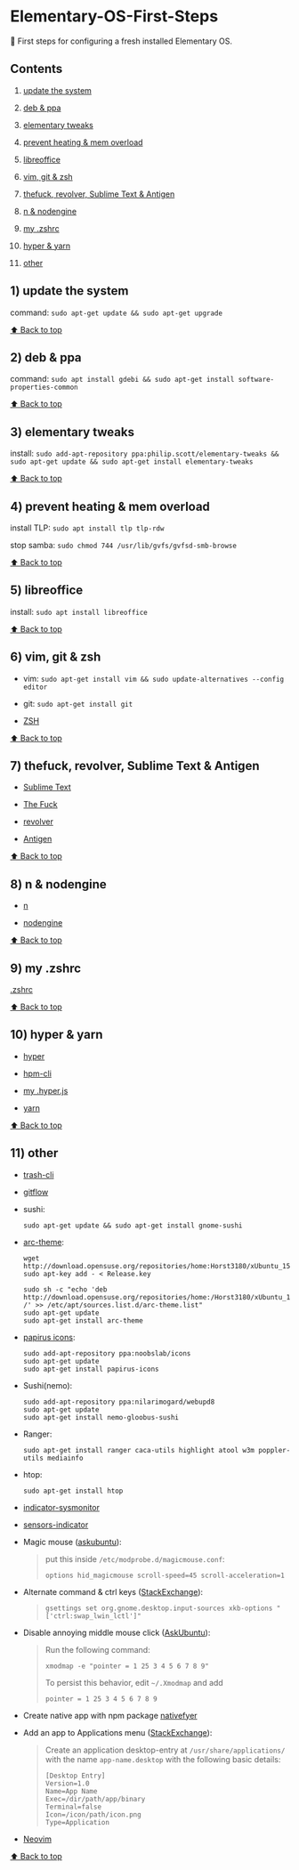 # Elementary-OS-First-Steps
:baby_bottle: First steps for configuring a fresh installed Elementary OS.

## Contents
  
  1) [update the system](#1-update-the-system)
  
  2) [deb & ppa](#2-deb--ppa)
  
  3) [elementary tweaks](#3-elementary-tweaks)
  
  4) [prevent heating & mem overload](#4-prevent-heating--mem-overload)
  
  5) [libreoffice](#5-libreoffice)
  
  6) [vim, git & zsh](#6-vim-git--zsh)
  
  7) [thefuck, revolver, Sublime Text & Antigen](#7-thefuck-revolver-sublime-text--antigen)
  
  8) [n & nodengine](#8-n--nodengine)
  
  9) [my .zshrc](#9-zshrc)
  
  10) [hyper & yarn](#10-hyper--yarn)
  
  11) [other](#11-other)

## 1) update the system

command: `sudo apt-get update && sudo apt-get upgrade`

[⬆ Back to top](#contents)

## 2) deb & ppa

command: `sudo apt install gdebi && sudo apt-get install software-properties-common`

[⬆ Back to top](#contents)

## 3) elementary tweaks

install: `sudo add-apt-repository ppa:philip.scott/elementary-tweaks && sudo apt-get update && sudo apt-get install elementary-tweaks`

[⬆ Back to top](#contents)

## 4) prevent heating & mem overload

install TLP: `sudo apt install tlp tlp-rdw`

stop samba: `sudo chmod 744 /usr/lib/gvfs/gvfsd-smb-browse`

[⬆ Back to top](#contents)

## 5) libreoffice

install: `sudo apt install libreoffice`

[⬆ Back to top](#contents)

## 6) vim, git & zsh

- vim: `sudo apt-get install vim && sudo update-alternatives --config editor`

- git: `sudo apt-get install git`

- [ZSH](https://github.com/robbyrussell/oh-my-zsh/wiki/Installing-ZSH)

[⬆ Back to top](#contents)

## 7) thefuck, revolver, Sublime Text & Antigen

- [Sublime Text](https://sublimetext.com)

- [The Fuck](https://github.com/nvbn/thefuck)

- [revolver](https://github.com/molovo/revolver)

- [Antigen](https://github.com/zsh-users/antigen)

[⬆ Back to top](#contents)

## 8) n & nodengine

- [n](https://github.com/mklement0/n-install)

- [nodengine](https://github.com/Kikobeats/nodengine)

[⬆ Back to top](#contents)

## 9) my .zshrc

[.zshrc](.zshrc)

[⬆ Back to top](#contents)

## 10) hyper & yarn 

- [hyper](https://github.com/zeit/hyper)

- [hpm-cli](https://www.npmjs.com/package/hpm-cli)

- [my .hyper.js](.hyper.js)

- [yarn](https://yarnpkg.com/docs/install)

[⬆ Back to top](#contents)

## 11) other

- [trash-cli](https://github.com/sindresorhus/trash-cli)

- [gitflow](https://github.com/petervanderdoes/gitflow-avh)

- sushi:

      sudo apt-get update && sudo apt-get install gnome-sushi

- [arc-theme](https://github.com/horst3180/Arc-theme):

      wget http://download.opensuse.org/repositories/home:Horst3180/xUbuntu_15.10/Release.key
      sudo apt-key add - < Release.key 

      sudo sh -c "echo 'deb http://download.opensuse.org/repositories/home:/Horst3180/xUbuntu_15.10/ /' >> /etc/apt/sources.list.d/arc-theme.list"
      sudo apt-get update
      sudo apt-get install arc-theme

- [papirus icons](http://www.noobslab.com/2015/10/papirus-icons-for-unity-papirus-theme.html):

      sudo add-apt-repository ppa:noobslab/icons
      sudo apt-get update
      sudo apt-get install papirus-icons

- Sushi(nemo):

      sudo add-apt-repository ppa:nilarimogard/webupd8
      sudo apt-get update
      sudo apt-get install nemo-gloobus-sushi

- Ranger:

      sudo apt-get install ranger caca-utils highlight atool w3m poppler-utils mediainfo
- htop:

      sudo apt-get install htop

- [indicator-sysmonitor](https://github.com/fossfreedom/indicator-sysmonitor)

- [sensors-indicator](https://launchpad.net/~alexmurray/+archive/ubuntu/indicator-sensors/+sourcepub/4472975/+listing-archive-extra)

- Magic mouse ([askubuntu](http://askubuntu.com/questions/261791/how-to-set-the-scroll-speed-of-apple-magic-mouse)):

  > put this inside `/etc/modprobe.d/magicmouse.conf`:
  > 
  > `options hid_magicmouse scroll-speed=45 scroll-acceleration=1`

- Alternate command & ctrl keys ([StackExchange](http://elementaryos.stackexchange.com/questions/1283/how-to-setup-keyboard-layout-similar-to-os-x)):

  > `gsettings set org.gnome.desktop.input-sources xkb-options "['ctrl:swap_lwin_lctl']"`

- Disable annoying middle mouse click ([AskUbuntu](http://askubuntu.com/questions/4507/how-do-i-disable-middle-mouse-button-click-paste)):

  > Run the following command:
  >
  > `xmodmap -e "pointer = 1 25 3 4 5 6 7 8 9"`
  >
  > To persist this behavior, edit `~/.Xmodmap` and add
  >
  > `pointer = 1 25 3 4 5 6 7 8 9`

- Create native app with npm package [nativefyer](https://www.npmjs.com/package/nativefier)

- Add an app to Applications menu ([StackExchange](http://elementaryos.stackexchange.com/questions/560/how-can-i-add-an-executable-file-to-the-dock)):

  > Create an application desktop-entry at `/usr/share/applications/` with the name `app-name.desktop` with the following basic details:
  > 
  >```
  > [Desktop Entry]
  > Version=1.0
  > Name=App Name
  > Exec=/dir/path/app/binary
  > Terminal=false
  > Icon=/icon/path/icon.png
  > Type=Application
  >```
  
- [Neovim](https://github.com/neovim/neovim/wiki/Installing-Neovim)

[⬆ Back to top](#contents)
